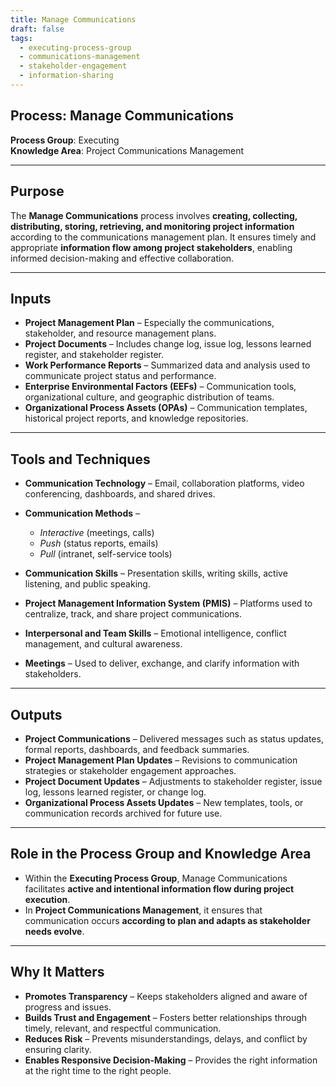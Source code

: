 ```yaml
---
title: Manage Communications  
draft: false  
tags:  
  - executing-process-group  
  - communications-management  
  - stakeholder-engagement  
  - information-sharing  
---
```


## Process: Manage Communications

**Process Group**: Executing  
**Knowledge Area**: Project Communications Management  

---

## Purpose

The **Manage Communications** process involves **creating, collecting, distributing, storing, retrieving, and monitoring project information** according to the communications management plan. It ensures timely and appropriate **information flow among project stakeholders**, enabling informed decision-making and effective collaboration.

---

## Inputs

- **Project Management Plan** – Especially the communications, stakeholder, and resource management plans.
- **Project Documents** – Includes change log, issue log, lessons learned register, and stakeholder register.
- **Work Performance Reports** – Summarized data and analysis used to communicate project status and performance.
- **Enterprise Environmental Factors (EEFs)** – Communication tools, organizational culture, and geographic distribution of teams.
- **Organizational Process Assets (OPAs)** – Communication templates, historical project reports, and knowledge repositories.

---

## Tools and Techniques

- **Communication Technology** – Email, collaboration platforms, video conferencing, dashboards, and shared drives.
- **Communication Methods** –  
  - *Interactive* (meetings, calls)  
  - *Push* (status reports, emails)  
  - *Pull* (intranet, self-service tools)

- **Communication Skills** – Presentation skills, writing skills, active listening, and public speaking.
- **Project Management Information System (PMIS)** – Platforms used to centralize, track, and share project communications.
- **Interpersonal and Team Skills** – Emotional intelligence, conflict management, and cultural awareness.
- **Meetings** – Used to deliver, exchange, and clarify information with stakeholders.

---

## Outputs

- **Project Communications** – Delivered messages such as status updates, formal reports, dashboards, and feedback summaries.
- **Project Management Plan Updates** – Revisions to communication strategies or stakeholder engagement approaches.
- **Project Document Updates** – Adjustments to stakeholder register, issue log, lessons learned register, or change log.
- **Organizational Process Assets Updates** – New templates, tools, or communication records archived for future use.

---

## Role in the Process Group and Knowledge Area

- Within the **Executing Process Group**, Manage Communications facilitates **active and intentional information flow during project execution**.
- In **Project Communications Management**, it ensures that communication occurs **according to plan and adapts as stakeholder needs evolve**.

---

## Why It Matters

- **Promotes Transparency** – Keeps stakeholders aligned and aware of progress and issues.
- **Builds Trust and Engagement** – Fosters better relationships through timely, relevant, and respectful communication.
- **Reduces Risk** – Prevents misunderstandings, delays, and conflict by ensuring clarity.
- **Enables Responsive Decision-Making** – Provides the right information at the right time to the right people.
